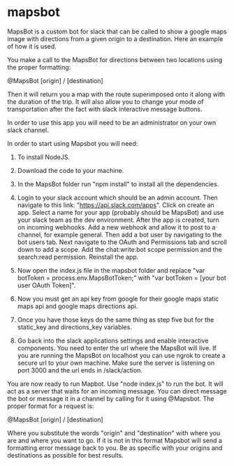 # mapsbot

MapsBot is a custom bot for slack that can be called to show a google maps image with directions from a given origin to a destination. Here an example of how it is used. 

You make a call to the MapsBot for directions between two locations using the proper formatting:

@MapsBot [origin] / [destination]

Then it will return you a map with the route superimposed onto it along with the duration of the trip. It will also allow you to change your mode of transportation after the fact with slack interactive message buttons.



In order to use this app you will need to be an administrator on your own slack channel.

In order to start using Mapsbot you will need:
  1. To install NodeJS.
  2. Download the code to your machine.
  3. In the MapsBot folder run "npm install" to install all the dependencies.
  4. Login to your slack account which should be an admin account. Then navigate to this link: "https://api.slack.com/apps". Click on create an app. Select a name for your app (probably should be MapsBot) and use your slack team as the dev environment. After the app is created, turn on incoming webhooks. Add a new webhook and allow it to post to a channel, for example general. Then add a bot user by navigating to the bot users tab. Next navigate to the OAuth and Permissions tab and scroll down to add a scope. Add the chat:write:bot scope permission and the search:read permission. Reinstall the app.
  
 5. Now open the index.js file in the mapsbot folder and replace "var botToken = process.env.MapsBotToken;" with "var botToken = [your bot user OAuth Token]".
 6. Now you must get an api key from google for their google maps static maps api and google maps directions api.
 7. Once you have those keys do the same thing as step five but for the static_key and directions_key variables.
 8. Go back into the slack applications settings and enable interactive components. You need to enter the url where the MapsBot will live. If you are running the MapsBot on localhost you can use ngrok to create a secure url to your own machine. Make sure the server is listening on port 3000 and the url ends in /slack/action.
 
You are now ready to run Mapbot. Use "node index.js" to run the bot. It will act as a server that waits for an incoming message. You can direct message the bot or message it in a channel by calling for it using @Mapsbot. The proper format for a request is:
 
 @MapsBot [origin] / [destination]
 
Where you substitute the words "origin" and "destination" with where you are and where you want to go. If it is not in this format Mapsbot will send a formatting error message back to you. Be as specific with your origins and destinations as possible for best results.
